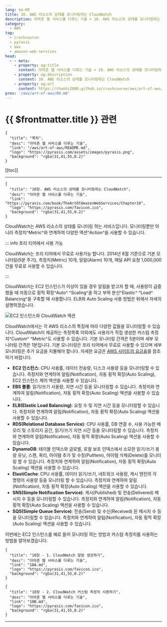 ```yaml
---
lang: ko-KR
title: 10. AWS 리소스의 상태를 모니터링하는 CloudWatch
description: 아마존 웹 서비스를 다루는 기술 > 10. AWS 리소스의 상태를 모니터링하는 CloudWatch
category:
  - AWS
tag: 
  - crashcourse
  - pyrasis
  - aws 
  - amazon-web-services
head:
  - - meta:
    - property: og:title
      content: 아마존 웹 서비스를 다루는 기술 > 10. AWS 리소스의 상태를 모니터링하는 CloudWatch
    - property: og:description
      content: 10. AWS 리소스의 상태를 모니터링하는 CloudWatch
    - property: og:url
      content: https://chanhi2000.github.io/crashcourse/aws/art-of-aws/10.html
prev: '/aws/art-of-aws/09.md'
---
```


# {{ $frontmatter.title }} 관련

```component VPCard
{
  "title": "목차",
  "desc": "아마존 웹 서비스를 다루는 기술",
  "link": "/aws/art-of-aws/README.md",
  "logo": "https://pyrasis.com/assets/images/pyrasis.png",
  "background": "rgba(31,41,55,0.2)"
}
```

[[toc]]

---

```component VPCard
{
  "title": "10장. AWS 리소스의 상태를 모니터링하는 CloudWatch",
  "desc": "아마존 웹 서비스를 다루는 기술",
  "link": "https://pyrasis.com/book/TheArtOfAmazonWebServices/Chapter10",
  "logo": "https://pyrasis.com/favicon.ico",
  "background": "rgba(31,41,55,0.2)"
}
```

CloudWatch는 AWS 리소스의 상태를 모니터링 하는 서비스입니다. 모니터링뿐만 아니라 측정치^Metric^와 연계하여 다양한 액션^Action^을 사용할 수 있습니다.

::: info 프리 티어에서 사용 가능

CloudWatch는 프리 티어에서 무료로 사용가능 합니다. 2014년 8월 기준으로 기본 모니터링(5분 주기), 측정치(Metric) 10개, 알람(Alarm) 10개, 매달 API 요청 1,000,000건을 무료로 사용할 수 있습니다.

:::

CloudWatch는 EC2 인스턴스가 이상이 있을 경우 알림을 받고자 할 때, 사용량이 급증했을 때 자동으로 횡적 확장^Auto^ ^Scaling^을 하고 부하 분산^Elastic^ ^Load^ Balancing^을 구축할 때 사용합니다. ELB와 Auto Scaling 사용 방법은 뒤에서 자세히 설명하겠습니다.

![EC2 인스턴스와 CloudWatch 액션](https://pyrasis.com/assets/images/TheArtOfAmazonWebServicesChapter10/1.png)

CloudWatch에서는 각 AWS 리소스의 특징에 따라 다양한 값들을 모니터링할 수 있습니다. CloudWatch이 제공하는 측정목록 이외에도 사용자가 직접 생성한 커스텀 측정치^Custom^ ^Metric^도 사용할 수 있습니다. 기본 모니터링 간격은 5분이며 세부 모니터링 간격은 1분입니다. 기본 모니터링은 프리 티어에서 무료로 사용할 수 있으며 세부 모니터링은 추가 요금을 지불해야 합니다. 자세한 요금은 [<FontIcon icon="fa-brands fa-aws"/>AWS 사이트의 요금표](https://aws.amazon.com/ko/ec2/pricing/)를 참조하기 바랍니다.

- **EC2 인스턴스**: CPU 사용률, 데이터 전송량, 디스크 사용량 등을 모니터링할 수 있습니다. 측정치와 연계하여 알림(Notification), 자동 횡적 확장(Auto Scaling), EC2 인스턴스 제어 액션을 사용할 수 있습니다.
- **EBS 볼륨**: 읽기/쓰기 사용량, 지연 시간 등을 모니터링할 수 있습니다. 측정치와 연계하여 알림(Notification), 자동 횡적 확장(Auto Scaling) 액션을 사용할 수 있습니다.
- **ELB(Elastic Load Balancing)**: 요청 수 및 지연 시간 등을 모니터링할 수 있습니다. 측정치와 연계하여 알림(Notification), 자동 횡적 확장(Auto Scaling) 액션을 사용할 수 있습니다.
- **RDS(Relational Database Service)**: CPU 사용률, DB 연결 수, 사용 가능한 메모리 및 스토리지 공간, 읽기/쓰기 지연 시간 등을 모니터링할 수 있습니다. 측정치와 연계하여 알림(Notification), 자동 횡적 확장(Auto Scaling) 액션을 사용할 수 있습니다.
- **DynamoDB**: 테이블 인덱스와 글로벌, 로컬 보조 인덱스에서 소모한 읽기/쓰기 용량 유닛, 스캔, 쿼리, 아이템 추가 및 수정(PutItem), 아이템 삭제(Delete)를 모니터링 할 수 있습니다. 측정치와 연계하여 알림(Notification), 자동 횡적 확장(Auto Scaling) 액션을 사용할 수 있습니다.
- **ElastiCache**: CPU 사용률, 데이터 읽기/쓰기, 네트워크 사용량, 캐시 엔진의 각 명령어 사용량 등을 모니터링 할 수 있습니다. 측정치와 연계하여 알림(Notification), 자동 횡적 확장(Auto Scaling) 액션을 사용할 수 있습니다.
- **SNS(Simple Notification Service)**: 게시(Published) 및 전송(Delivered) 메시지 수 등을 모니터링할 수 있습니다. 측정치와 연계하여 알림(Notification), 자동 횡적 확장(Auto Scaling) 액션을 사용할 수 있습니다.
- **SQS(Simple Queue Service)**: 전송(Send) 및 수신(Received) 된 메시지 수 등을 모니터링할 수 있습니다. 측정치와 연계하여 알림(Notification), 자동 횡적 확장(Auto Scaling) 액션을 사용할 수 있습니다.

이번에는 EC2 인스턴스를 예로 들어 모니터링 하는 방법과 커스텀 측정치를 사용하는 방법을 알아보겠습니다.

```component VPCard
{
  "title": "10장 - 1. CloudWatch 알람 생성하기",
  "desc": "아마존 웹 서비스를 다루는 기술",
  "link": "10A.md",
  "logo": "https://pyrasis.com/favicon.ico",
  "background": "rgba(31,41,55,0.2)"
}
```

```component VPCard
{
  "title": "10장 - 2. CloudWatch 커스텀 측정치 사용하기",
  "desc": "아마존 웹 서비스를 다루는 기술",
  "link": "10B.md",
  "logo": "https://pyrasis.com/favicon.ico",
  "background": "rgba(31,41,55,0.2)"
}
```

---
